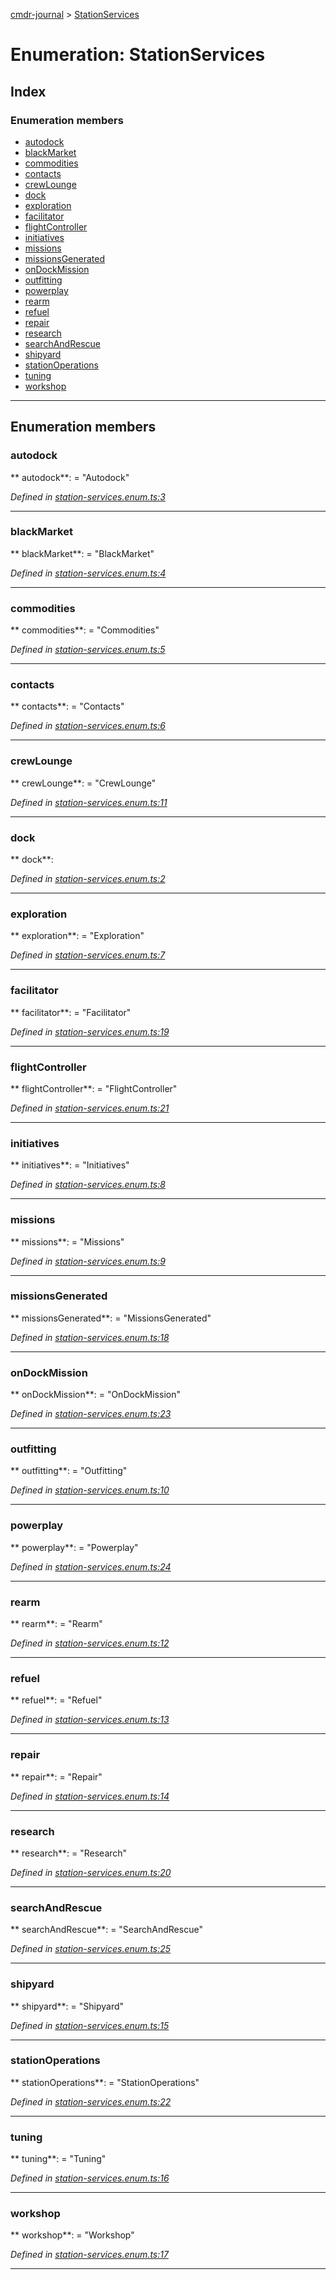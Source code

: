 [cmdr-journal](../README.md) > [StationServices](../enums/stationservices.md)



# Enumeration: StationServices

## Index

### Enumeration members

* [autodock](stationservices.md#autodock)
* [blackMarket](stationservices.md#blackmarket)
* [commodities](stationservices.md#commodities)
* [contacts](stationservices.md#contacts)
* [crewLounge](stationservices.md#crewlounge)
* [dock](stationservices.md#dock)
* [exploration](stationservices.md#exploration)
* [facilitator](stationservices.md#facilitator)
* [flightController](stationservices.md#flightcontroller)
* [initiatives](stationservices.md#initiatives)
* [missions](stationservices.md#missions)
* [missionsGenerated](stationservices.md#missionsgenerated)
* [onDockMission](stationservices.md#ondockmission)
* [outfitting](stationservices.md#outfitting)
* [powerplay](stationservices.md#powerplay)
* [rearm](stationservices.md#rearm)
* [refuel](stationservices.md#refuel)
* [repair](stationservices.md#repair)
* [research](stationservices.md#research)
* [searchAndRescue](stationservices.md#searchandrescue)
* [shipyard](stationservices.md#shipyard)
* [stationOperations](stationservices.md#stationoperations)
* [tuning](stationservices.md#tuning)
* [workshop](stationservices.md#workshop)



---
## Enumeration members
<a id="autodock"></a>

###  autodock

** autodock**:    = "Autodock"

*Defined in [station-services.enum.ts:3](https://github.com/chrisbruford/cmdr-journal/blob/1e4d048/src/station-services.enum.ts#L3)*





___

<a id="blackmarket"></a>

###  blackMarket

** blackMarket**:    = "BlackMarket"

*Defined in [station-services.enum.ts:4](https://github.com/chrisbruford/cmdr-journal/blob/1e4d048/src/station-services.enum.ts#L4)*





___

<a id="commodities"></a>

###  commodities

** commodities**:    = "Commodities"

*Defined in [station-services.enum.ts:5](https://github.com/chrisbruford/cmdr-journal/blob/1e4d048/src/station-services.enum.ts#L5)*





___

<a id="contacts"></a>

###  contacts

** contacts**:    = "Contacts"

*Defined in [station-services.enum.ts:6](https://github.com/chrisbruford/cmdr-journal/blob/1e4d048/src/station-services.enum.ts#L6)*





___

<a id="crewlounge"></a>

###  crewLounge

** crewLounge**:    = "CrewLounge"

*Defined in [station-services.enum.ts:11](https://github.com/chrisbruford/cmdr-journal/blob/1e4d048/src/station-services.enum.ts#L11)*





___

<a id="dock"></a>

###  dock

** dock**:   

*Defined in [station-services.enum.ts:2](https://github.com/chrisbruford/cmdr-journal/blob/1e4d048/src/station-services.enum.ts#L2)*





___

<a id="exploration"></a>

###  exploration

** exploration**:    = "Exploration"

*Defined in [station-services.enum.ts:7](https://github.com/chrisbruford/cmdr-journal/blob/1e4d048/src/station-services.enum.ts#L7)*





___

<a id="facilitator"></a>

###  facilitator

** facilitator**:    = "Facilitator"

*Defined in [station-services.enum.ts:19](https://github.com/chrisbruford/cmdr-journal/blob/1e4d048/src/station-services.enum.ts#L19)*





___

<a id="flightcontroller"></a>

###  flightController

** flightController**:    = "FlightController"

*Defined in [station-services.enum.ts:21](https://github.com/chrisbruford/cmdr-journal/blob/1e4d048/src/station-services.enum.ts#L21)*





___

<a id="initiatives"></a>

###  initiatives

** initiatives**:    = "Initiatives"

*Defined in [station-services.enum.ts:8](https://github.com/chrisbruford/cmdr-journal/blob/1e4d048/src/station-services.enum.ts#L8)*





___

<a id="missions"></a>

###  missions

** missions**:    = "Missions"

*Defined in [station-services.enum.ts:9](https://github.com/chrisbruford/cmdr-journal/blob/1e4d048/src/station-services.enum.ts#L9)*





___

<a id="missionsgenerated"></a>

###  missionsGenerated

** missionsGenerated**:    = "MissionsGenerated"

*Defined in [station-services.enum.ts:18](https://github.com/chrisbruford/cmdr-journal/blob/1e4d048/src/station-services.enum.ts#L18)*





___

<a id="ondockmission"></a>

###  onDockMission

** onDockMission**:    = "OnDockMission"

*Defined in [station-services.enum.ts:23](https://github.com/chrisbruford/cmdr-journal/blob/1e4d048/src/station-services.enum.ts#L23)*





___

<a id="outfitting"></a>

###  outfitting

** outfitting**:    = "Outfitting"

*Defined in [station-services.enum.ts:10](https://github.com/chrisbruford/cmdr-journal/blob/1e4d048/src/station-services.enum.ts#L10)*





___

<a id="powerplay"></a>

###  powerplay

** powerplay**:    = "Powerplay"

*Defined in [station-services.enum.ts:24](https://github.com/chrisbruford/cmdr-journal/blob/1e4d048/src/station-services.enum.ts#L24)*





___

<a id="rearm"></a>

###  rearm

** rearm**:    = "Rearm"

*Defined in [station-services.enum.ts:12](https://github.com/chrisbruford/cmdr-journal/blob/1e4d048/src/station-services.enum.ts#L12)*





___

<a id="refuel"></a>

###  refuel

** refuel**:    = "Refuel"

*Defined in [station-services.enum.ts:13](https://github.com/chrisbruford/cmdr-journal/blob/1e4d048/src/station-services.enum.ts#L13)*





___

<a id="repair"></a>

###  repair

** repair**:    = "Repair"

*Defined in [station-services.enum.ts:14](https://github.com/chrisbruford/cmdr-journal/blob/1e4d048/src/station-services.enum.ts#L14)*





___

<a id="research"></a>

###  research

** research**:    = "Research"

*Defined in [station-services.enum.ts:20](https://github.com/chrisbruford/cmdr-journal/blob/1e4d048/src/station-services.enum.ts#L20)*





___

<a id="searchandrescue"></a>

###  searchAndRescue

** searchAndRescue**:    = "SearchAndRescue"

*Defined in [station-services.enum.ts:25](https://github.com/chrisbruford/cmdr-journal/blob/1e4d048/src/station-services.enum.ts#L25)*





___

<a id="shipyard"></a>

###  shipyard

** shipyard**:    = "Shipyard"

*Defined in [station-services.enum.ts:15](https://github.com/chrisbruford/cmdr-journal/blob/1e4d048/src/station-services.enum.ts#L15)*





___

<a id="stationoperations"></a>

###  stationOperations

** stationOperations**:    = "StationOperations"

*Defined in [station-services.enum.ts:22](https://github.com/chrisbruford/cmdr-journal/blob/1e4d048/src/station-services.enum.ts#L22)*





___

<a id="tuning"></a>

###  tuning

** tuning**:    = "Tuning"

*Defined in [station-services.enum.ts:16](https://github.com/chrisbruford/cmdr-journal/blob/1e4d048/src/station-services.enum.ts#L16)*





___

<a id="workshop"></a>

###  workshop

** workshop**:    = "Workshop"

*Defined in [station-services.enum.ts:17](https://github.com/chrisbruford/cmdr-journal/blob/1e4d048/src/station-services.enum.ts#L17)*





___


